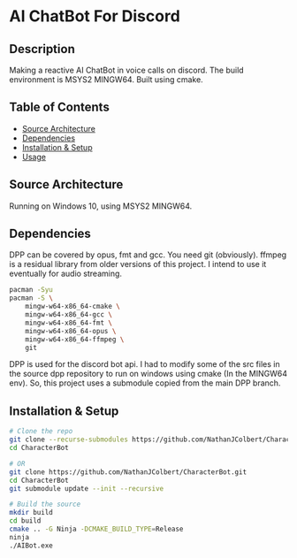 # AI ChatBot For Discord

## Description

Making a reactive AI ChatBot in voice calls on discord. The build environment is MSYS2 MINGW64. Built using cmake.

## Table of Contents

- [Source Architecture](#source-architecture)
- [Dependencies](#dependencies)
- [Installation & Setup](#installation--setup)
- [Usage](#usage)

## Source Architecture

Running on Windows 10, using MSYS2 MINGW64.

## Dependencies

DPP can be covered by opus, fmt and gcc. You need git (obviously). ffmpeg is a residual library from older versions of this project. I intend to use it eventually for audio streaming.

```bash
pacman -Syu
pacman -S \
    mingw-w64-x86_64-cmake \
    mingw-w64-x86_64-gcc \
    mingw-w64-x86_64-fmt \
    mingw-w64-x86_64-opus \
    mingw-w64-x86_64-ffmpeg \
    git
```

DPP is used for the discord bot api. I had to modify some of the src files in the source dpp repository to run on windows using cmake (In the MINGW64 env). So, this project uses a submodule copied from the main DPP branch.

## Installation & Setup

```bash
# Clone the repo
git clone --recurse-submodules https://github.com/NathanJColbert/CharacterBot.git
cd CharacterBot

# OR
git clone https://github.com/NathanJColbert/CharacterBot.git
cd CharacterBot
git submodule update --init --recursive

# Build the source
mkdir build
cd build
cmake .. -G Ninja -DCMAKE_BUILD_TYPE=Release
ninja
./AIBot.exe
```